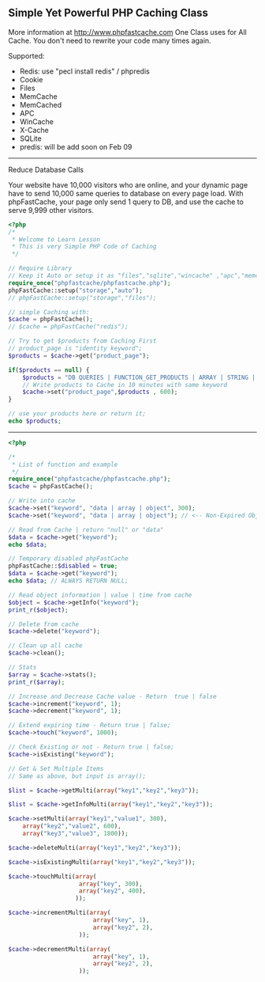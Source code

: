 Simple Yet Powerful PHP Caching Class
---------------------------
More information at http://www.phpfastcache.com
One Class uses for All Cache. You don't need to rewrite your code many times again.

Supported: 
+ Redis: use "pecl install redis" / phpredis 
+ Cookie 
+ Files
+ MemCache
+ MemCached
+ APC
+ WinCache
+ X-Cache
+ SQLite
+ predis: will be add soon on Feb 09

---------------------------
Reduce Database Calls

Your website have 10,000 visitors who are online, and your dynamic page have to send 10,000 same queries to database on every page load.
With phpFastCache, your page only send 1 query to DB, and use the cache to serve 9,999 other visitors.

```php
<?php
/*
 * Welcome to Learn Lesson
 * This is very Simple PHP Code of Caching
 */

// Require Library
// Keep it Auto or setup it as "files","sqlite","wincache" ,"apc","memcache","memcached", "xcache"
require_once("phpfastcache/phpfastcache.php");
phpFastCache::setup("storage","auto");
// phpFastCache::setup("storage","files");

// simple Caching with:
$cache = phpFastCache();
// $cache = phpFastCache("redis");

// Try to get $products from Caching First
// product_page is "identity keyword";
$products = $cache->get("product_page");

if($products == null) {
    $products = "DB QUERIES | FUNCTION_GET_PRODUCTS | ARRAY | STRING | OBJECTS";
    // Write products to Cache in 10 minutes with same keyword
    $cache->set("product_page",$products , 600);
}

// use your products here or return it;
echo $products;
```
---------------------------
```php
<?php

/*
 * List of function and example
 */
require_once("phpfastcache/phpfastcache.php");
$cache = phpFastCache();

// Write into cache
$cache->set("keyword", "data | array | object", 300);
$cache->set("keyword", "data | array | object"); // <-- Non-Expired Objects without Time, until you delete the cache.

// Read from Cache | return "null" or "data"
$data = $cache->get("keyword");
echo $data;

// Temporary disabled phpFastCache
phpFastCache::$disabled = true;
$data = $cache->get("keyword");
echo $data; // ALWAYS RETURN NULL;

// Read object information | value | time from cache
$object = $cache->getInfo("keyword");
print_r($object);

// Delete from cache
$cache->delete("keyword");

// Clean up all cache
$cache->clean();

// Stats
$array = $cache->stats();
print_r($array);

// Increase and Decrease Cache value - Return  true | false
$cache->increment("keyword", 1);
$cache->decrement("keyword", 1);

// Extend expiring time - Return true | false;
$cache->touch("keyword", 1000);

// Check Existing or not - Return true | false;
$cache->isExisting("keyword");

// Get & Set Multiple Items
// Same as above, but input is array();

$list = $cache->getMulti(array("key1","key2","key3"));

$list = $cache->getInfoMulti(array("key1","key2","key3"));

$cache->setMulti(array("key1","value1", 300),
    array("key2","value2", 600),
    array("key3","value3", 1800));

$cache->deleteMulti(array("key1","key2","key3"));

$cache->isExistingMulti(array("key1","key2","key3"));

$cache->touchMulti(array(
                    array("key", 300),
                    array("key2", 400),
                   ));

$cache->incrementMulti(array(
                        array("key", 1),
                        array("key2", 2),
                    ));

$cache->decrementMulti(array(
                        array("key", 1),
                        array("key2", 2),
                    ));





````
